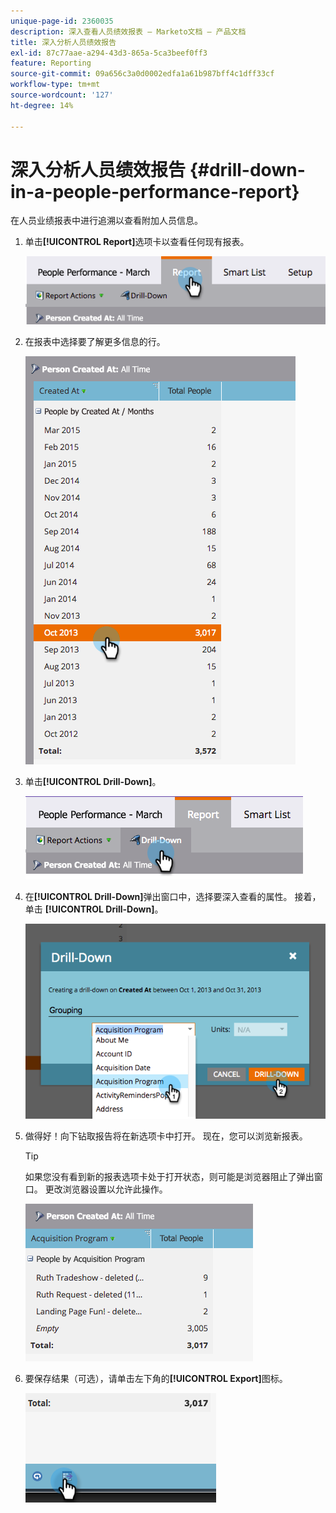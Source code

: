 ```yaml
---
unique-page-id: 2360035
description: 深入查看人员绩效报表 — Marketo文档 — 产品文档
title: 深入分析人员绩效报告
exl-id: 87c77aae-a294-43d3-865a-5ca3beef0ff3
feature: Reporting
source-git-commit: 09a656c3a0d0002edfa1a61b987bff4c1dff33cf
workflow-type: tm+mt
source-wordcount: '127'
ht-degree: 14%

---
```


# 深入分析人员绩效报告 {#drill-down-in-a-people-performance-report}

在人员业绩报表中进行追溯以查看附加人员信息。

1. 单击&#x200B;**[!UICONTROL Report]**&#x200B;选项卡以查看任何现有报表。

   ![](assets/one.png)

1. 在报表中选择要了解更多信息的行。

   ![](assets/two.png)

1. 单击&#x200B;**[!UICONTROL Drill-Down]**。

   ![](assets/three.png)

1. 在&#x200B;**[!UICONTROL Drill-Down]**&#x200B;弹出窗口中，选择要深入查看的属性。 接着，单击 **[!UICONTROL Drill-Down]**。

   ![](assets/four.png)

1. 做得好！向下钻取报告将在新选项卡中打开。 现在，您可以浏览新报表。

   >[!TIP]
   >
   >如果您没有看到新的报表选项卡处于打开状态，则可能是浏览器阻止了弹出窗口。 更改浏览器设置以允许此操作。

   ![](assets/five.png)

1. 要保存结果（可选），请单击左下角的&#x200B;**[!UICONTROL Export]**&#x200B;图标。

   ![](assets/six.png)
